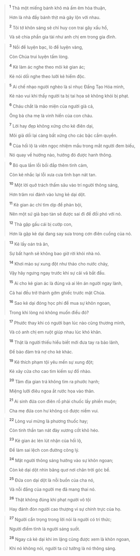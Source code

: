 > <sup><b>1</b></sup> Thà một miếng bánh khô mà ấm êm hòa thuận,
> 
> Hơn là nhà đầy bánh thịt mà gây lộn với nhau.
> 
> <sup><b>2</b></sup> Tôi tớ khôn sáng sẽ chỉ huy con trai gây xấu hổ,
> 
> Và sẽ chia phần gia tài như anh chị em trong gia đình.
>


> <sup><b>3</b></sup> Nồi để luyện bạc, lò để luyện vàng,
> 
> Còn Chúa trui luyện tấm lòng.
> 
> <sup><b>4</b></sup> Kẻ làm ác nghe theo môi kẻ gian ác;
> 
> Kẻ nói dối nghe theo lưỡi kẻ hiểm độc.
>


> <sup><b>5</b></sup> Ai chế nhạo người nghèo là sỉ nhục Ðấng Tạo Hóa mình,
> 
> Kẻ nào vui khi thấy người ta bị tai họa sẽ không khỏi bị phạt.
> 
> <sup><b>6</b></sup> Cháu chắt là mão miện của người già cả,
> 
> Ông bà cha mẹ là vinh hiển của con cháu.
> 
> <sup><b>7</b></sup> Lời hay đẹp không xứng cho kẻ điên dại,
> 
> Môi giả dối lại càng bất xứng cho các bậc cầm quyền.
> 
> <sup><b>8</b></sup> Của hối lộ là viên ngọc nhiệm mầu trong mắt người đem biếu,
> 
> Nó quay về hướng nào, hướng đó được hanh thông.
>


> <sup><b>9</b></sup> Bỏ qua lầm lỗi bồi đắp thêm tình cảm,
> 
> Còn kẻ nhắc lại lỗi xưa cưa tình bạn nát tan.
> 
> <sup><b>10</b></sup> Một lời quở trách thấm sâu vào trí người thông sáng,
> 
> Hơn trăm roi đánh vào lưng kẻ dại dột.
> 
> <sup><b>11</b></sup> Kẻ gian ác chỉ tìm dịp để phản bội,
> 
> Nên một sứ giả bạo tàn sẽ được sai đi để đối phó với nó.
> 
> <sup><b>12</b></sup> Thà gặp gấu cái bị cướp con,
> 
> Hơn là gặp kẻ dại đang say sưa trong cơn điên cuồng của nó.
>


> <sup><b>13</b></sup> Kẻ lấy oán trả ân,
> 
> Sự bất hạnh sẽ không bao giờ rời khỏi nhà nó.
> 
> <sup><b>14</b></sup> Khơi mào sự xung đột như tháo cho nước chảy,
> 
> Vậy hãy ngưng ngay trước khi sự cãi vã bắt đầu.
> 
> <sup><b>15</b></sup> Ai cho kẻ gian ác là đúng và ai lên án người ngay lành,
> 
> Cả hai đều trở thành gớm ghiếc trước mặt Chúa.
> 
> <sup><b>16</b></sup> Sao kẻ dại đóng học phí để mua sự khôn ngoan,
> 
> Trong khi lòng nó không muốn điều đó?
>


> <sup><b>17</b></sup> Phước thay khi có người bạn lúc nào cũng thương mình,
> 
> Và có anh chị em ruột giúp nhau lúc khó khăn.
> 
> <sup><b>18</b></sup> Thật là người thiếu hiểu biết mới đưa tay ra bảo lãnh,
> 
> Ðể bảo đảm trả nợ cho kẻ khác.
> 
> <sup><b>19</b></sup> Kẻ thích phạm tội yêu mến sự xung đột;
> 
> Kẻ xây cửa cho cao tìm kiếm sự đổ nhào.
> 
> <sup><b>20</b></sup> Tâm địa gian trá không tìm ra phước hạnh;
> 
> Miệng lưỡi điêu ngoa ắt rước họa vào thân.
> 
> <sup><b>21</b></sup> Ai sinh đứa con điên rồ phải chuốc lấy phiền muộn;
> 
> Cha mẹ đứa con hư không có được niềm vui.
>


> <sup><b>22</b></sup> Lòng vui mừng là phương thuốc hay;
> 
> Còn tinh thần tan nát đày xương cốt khô héo.
> 
> <sup><b>23</b></sup> Kẻ gian ác lén lút nhận của hối lộ,
> 
> Ðể làm sai lệch con đường công lý.
> 
> <sup><b>24</b></sup> Mặt người thông sáng hướng vào sự khôn ngoan;
> 
> Còn kẻ dại dột nhìn bâng quơ nơi chân trời góc bể.
> 
> <sup><b>25</b></sup> Ðứa con dại dột là nỗi buồn của cha nó,
> 
> Và nỗi đắng của người mẹ đã mang thai nó.
> 
> <sup><b>26</b></sup> Thật không đúng khi phạt người vô tội
> 
> Hay đánh đòn người cao thượng vì sự chính trực của họ.
>


> <sup><b>27</b></sup> Người cẩn trọng trong lời nói là người có tri thức;
> 
> Người điềm tĩnh là người sáng suốt.
> 
> <sup><b>28</b></sup> Ngay cả kẻ dại khi im lặng cũng được xem là khôn ngoan,
> 
> Khi nó không nói, người ta cứ tưởng là nó thông sáng.
>